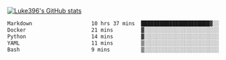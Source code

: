 [![Luke396's GitHub stats](https://github-readme-stats.vercel.app/api?username=luke396&show_icons=true&theme=synthwave&hide=stars)](https://github.com/anuraghazra/github-readme-stats)

<!--START_SECTION:waka-->

```txt
Markdown                   10 hrs 37 mins  ██████████████████████▓░░   90.29 %
Docker                     21 mins         ▓░░░░░░░░░░░░░░░░░░░░░░░░   03.06 %
Python                     14 mins         ▓░░░░░░░░░░░░░░░░░░░░░░░░   02.01 %
YAML                       11 mins         ▒░░░░░░░░░░░░░░░░░░░░░░░░   01.67 %
Bash                       9 mins          ▒░░░░░░░░░░░░░░░░░░░░░░░░   01.29 %
```

<!--END_SECTION:waka-->

<!--
**luke396/luke396** is a ✨ _special_ ✨ repository because its `README.md` (this file) appears on your GitHub profile.

Here are some ideas to get you started:

- 🔭 I’m currently working on ...
- 🌱 I’m currently learning ...
- 👯 I’m looking to collaborate on ...
- 🤔 I’m looking for help with ...
- 💬 Ask me about ...
- 📫 How to reach me: ...
- 😄 Pronouns: ...
- ⚡ Fun fact: ...
-->

